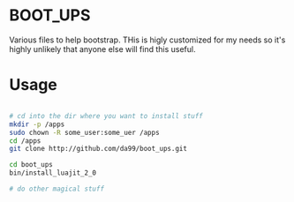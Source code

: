BOOT_UPS
========

Various files to help bootstrap. THis is higly customized
for my needs so it's highly unlikely that anyone else will
find this useful.


Usage
=====


``` sh

# cd into the dir where you want to install stuff
mkdir -p /apps
sudo chown -R some_user:some_uer /apps
cd /apps
git clone http://github.com/da99/boot_ups.git

cd boot_ups
bin/install_luajit_2_0

# do other magical stuff

```
